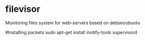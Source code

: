 # filevisor
Monitoring files system for web-servers based on debian/ubuntu

#Installing packets
sudo apt-get install inotify-tools supervisord

